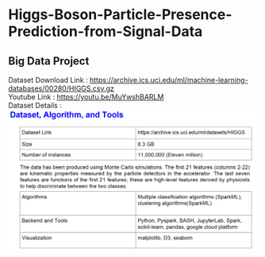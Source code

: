 # Higgs-Boson-Particle-Presence-Prediction-from-Signal-Data
## Big Data Project

Dataset Download Link : https://archive.ics.uci.edu/ml/machine-learning-databases/00280/HIGGS.csv.gz<br>
Youtube Link : https://youtu.be/MuYwshBARLM <br>
Dataset Details : ![alt text](https://github.com/Sapphirine/Higgs-Boson-Particle-Presence-Prediction-from-Signal-Data/blob/master/img/dataset.png) 
